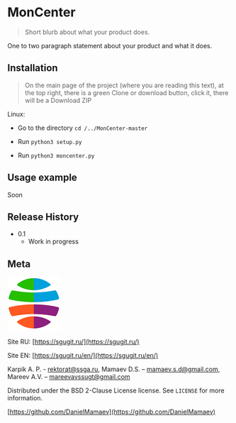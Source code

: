 # MonCenter
> Short blurb about what your product does.

One to two paragraph statement about your product and what it does.



## Installation

> On the main page of the project (where you are reading this text), at the top right, there is a green Clone or download button, click it, there will be a Download ZIP

Linux:

* Go to the directory `cd /../MonCenter-master`

* Run ``python3 setup.py``
* Run ``python3 moncenter.py``

## Usage example

Soon

## Release History

* 0.1
    * Work in progress

## Meta
![](ssugt.png)

Site RU: [https://sgugit.ru/](https://sgugit.ru/)

Site EN: [https://sgugit.ru/en/](https://sgugit.ru/en/)

Karpik A. P. - rektorat@ssga.ru, Mamaev D.S. – mamaev.s.d@gmail.com, Mareev A.V. – mareevavssugt@gmail.com

Distributed under the BSD 2-Clause License license. See ``LICENSE`` for more information.

[https://github.com/DanielMamaev](https://github.com/DanielMamaev)
